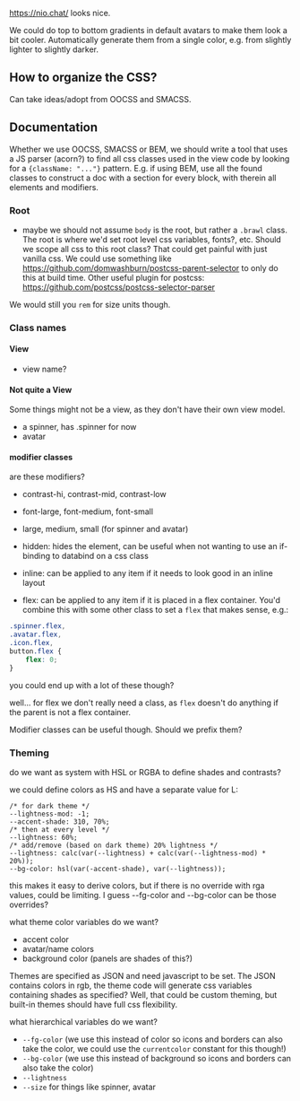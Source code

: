 https://nio.chat/ looks nice.

We could do top to bottom gradients in default avatars to make them look a bit cooler. Automatically generate them from a single color, e.g. from slightly lighter to slightly darker.

## How to organize the CSS?

Can take ideas/adopt from OOCSS and SMACSS.

## Documentation

Whether we use OOCSS, SMACSS or BEM, we should write a tool that uses a JS parser (acorn?) to find all css classes used in the view code by looking for a `{className: "..."}` pattern. E.g. if using BEM, use all the found classes to construct a doc with a section for every block, with therein all elements and modifiers.

### Root
 - maybe we should not assume `body` is the root, but rather a `.brawl` class. The root is where we'd set root level css variables, fonts?, etc. Should we scope all css to this root class? That could get painful with just vanilla css. We could use something like https://github.com/domwashburn/postcss-parent-selector to only do this at build time. Other useful plugin for postcss: https://github.com/postcss/postcss-selector-parser

We would still you `rem` for size units though.

### Class names

#### View
 - view name? 

#### Not quite a View

Some things might not be a view, as they don't have their own view model.

 - a spinner,  has .spinner for now
 - avatar

#### modifier classes

are these modifiers?
 - contrast-hi, contrast-mid, contrast-low
 - font-large, font-medium, font-small

 - large, medium, small (for spinner and avatar)
 - hidden: hides the element, can be useful when not wanting to use an if-binding to databind on a css class
 - inline: can be applied to any item if it needs to look good in an inline layout
 - flex: can be applied to any item if it is placed in a flex container. You'd combine this with some other class to set a `flex` that makes sense, e.g.:
```css
.spinner.flex,
.avatar.flex,
.icon.flex,
button.flex {
    flex: 0;
}
```
you could end up with a lot of these though?

well... for flex we don't really need a class, as `flex` doesn't do anything if the parent is not a flex container.

Modifier classes can be useful though. Should we prefix them?

### Theming

do we want as system with HSL or RGBA to define shades and contrasts?

we could define colors as HS and have a separate value for L:

```
/* for dark theme */
--lightness-mod: -1;
--accent-shade: 310, 70%;
/* then at every level */
--lightness: 60%;
/* add/remove (based on dark theme) 20% lightness */
--lightness: calc(var(--lightness) + calc(var(--lightness-mod) * 20%));
--bg-color: hsl(var(-accent-shade), var(--lightness));
```

this makes it easy to derive colors, but if there is no override with rga values, could be limiting.
I guess --fg-color and --bg-color can be those overrides?

what theme color variables do we want?

 - accent color
 - avatar/name colors
 - background color (panels are shades of this?)

Themes are specified as JSON and need javascript to be set. The JSON contains colors in rgb, the theme code will generate css variables containing shades as specified? Well, that could be custom theming, but built-in themes should have full css flexibility.

what hierarchical variables do we want?

 - `--fg-color` (we use this instead of color so icons and borders can also take the color, we could use the `currentcolor` constant for this though!)
 - `--bg-color` (we use this instead of background so icons and borders can also take the color)
 - `--lightness`
 - `--size` for things like spinner, avatar
